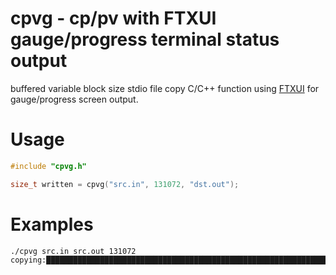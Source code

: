 # cpvg - cp/pv with FTXUI gauge/progress terminal status output
buffered variable block size stdio file copy C/C++ function using [FTXUI](http://github.com/ArthurSonzogni/FTXUI) for gauge/progress screen output. 

# Usage
```c
#include "cpvg.h"

size_t written = cpvg("src.in", 131072, "dst.out");

```

# Examples
```sh
./cpvg src.in src.out 131072
copying:████████████████████████████████████████████████████████████████████████ 324785376/324785376 Finished!
```
